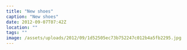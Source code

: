 ```yaml
---
title: "New shoes"
caption: "New shoes"
date: 2012-09-07T07:42Z
location: ""
tags: ""
image: /assets/uploads/2012/09/1d52505ec73b752247c012b4a5fb2295.jpg
---
```

